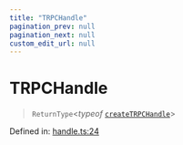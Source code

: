```yaml
---
title: "TRPCHandle"
pagination_prev: null
pagination_next: null
custom_edit_url: null
---
```


# TRPCHandle

> `ReturnType`<*typeof* [`createTRPCHandle`](../functions/createTRPCHandle.md)\>

Defined in:  [handle.ts:24](https://github.com/bevm0/trpc-svelte-toolbox/blob/9381f64/packages/trpc-sveltekit/src/handle.ts#L24)
